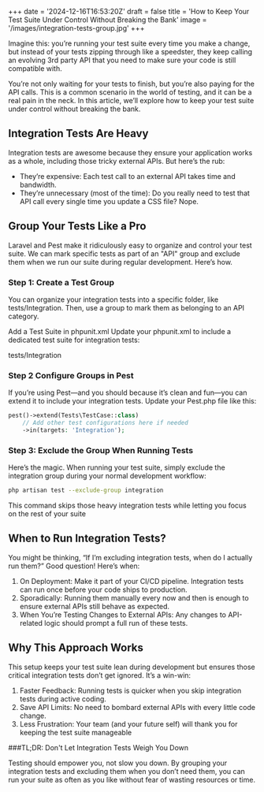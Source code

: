 +++
date = '2024-12-16T16:53:20Z'
draft = false
title = 'How to Keep Your Test Suite Under Control Without Breaking the Bank'
image = '/images/integration-tests-group.jpg'
+++

Imagine this: you’re running your test suite every time you make a change, but instead of your tests zipping through like a speedster, they keep calling an evolving 3rd party API that you need to make sure your code is still compatible with.  <!--more-->

You’re not only waiting for your tests to finish, but you’re also paying for the API calls. This is a common scenario in the world of testing, and it can be a real pain in the neck. In this article, we’ll explore how to keep your test suite under control without breaking the bank.



## Integration Tests Are Heavy
Integration tests are awesome because they ensure your application works as a whole, including those tricky external APIs. But here’s the rub:

- They’re expensive: Each test call to an external API takes time and bandwidth.
- They’re unnecessary (most of the time): Do you really need to test that API call every single time you update a CSS file? Nope.


## Group Your Tests Like a Pro
Laravel and Pest make it ridiculously easy to organize and control your test suite. We can mark specific tests as part of an "API" group and exclude them when we run our suite during regular development. Here’s how.


### Step 1: Create a Test Group
You can organize your integration tests into a specific folder, like tests/Integration. Then, use a group to mark them as belonging to an API category.

Add a Test Suite in phpunit.xml
Update your phpunit.xml to include a dedicated test suite for integration tests:

<testsuite name="Integration">
    <directory>tests/Integration</directory>
</testsuite>

### Step 2 Configure Groups in Pest
If you’re using Pest—and you should because it’s clean and fun—you can extend it to include your integration tests. Update your Pest.php file like this:

```php
pest()->extend(Tests\TestCase::class)
    // Add other test configurations here if needed
    ->in(targets: 'Integration');
```

### Step 3: Exclude the Group When Running Tests

Here’s the magic. When running your test suite, simply exclude the integration group during your normal development workflow:

```bash
php artisan test --exclude-group integration
```
This command skips those heavy integration tests while letting you focus on the rest of your suite

## When to Run Integration Tests?

You might be thinking, “If I’m excluding integration tests, when do I actually run them?” Good question! Here’s when:

1. On Deployment: Make it part of your CI/CD pipeline. Integration tests can run once before your code ships to production.
2. Sporadically: Running them manually every now and then is enough to ensure external APIs still behave as expected.
3. When You’re Testing Changes to External APIs: Any changes to API-related logic should prompt a full run of these tests.

## Why This Approach Works

This setup keeps your test suite lean during development but ensures those critical integration tests don’t get ignored. It’s a win-win:

1. Faster Feedback: Running tests is quicker when you skip integration tests during active coding.
2. Save API Limits: No need to bombard external APIs with every little code change.
3. Less Frustration: Your team (and your future self) will thank you for keeping the test suite manageable


###TL;DR: Don't Let Integration Tests Weigh You Down

Testing should empower you, not slow you down. By grouping your integration tests and excluding them when you don’t need them, you can run your suite as often as you like without fear of wasting resources or time.